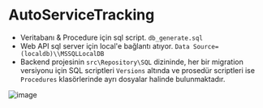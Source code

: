 # AutoServiceTracking

- Veritabanı & Procedure için sql script. `db_generate.sql`
- Web API sql server için local'e bağlantı atıyor. `Data Source=(localdb)\\MSSQLLocalDB`
- Backend projesinin `src\Repository\SQL` dizininde, her bir migration versiyonu için SQL scriptleri `Versions` altında ve prosedür scriptleri ise `Procedures` klasörlerinde ayrı dosyalar halinde bulunmaktadır.


![image](https://github.com/user-attachments/assets/99f84527-2505-4dfd-8693-a699abddd338)
